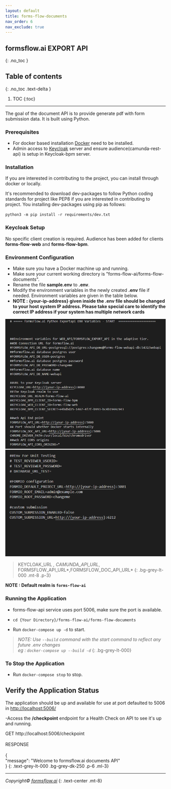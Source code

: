 ```yaml
---
layout: default
title: forms-flow-documents
nav_order: 6
nav_exclude: true
---
```



## formsflow.ai EXPORT API
{: .no_toc }

## Table of contents
{: .no_toc .text-delta }

1. TOC
{:toc}
--- 

The goal of the document API is to provide generate pdf with form submission data. It is built using Python.

### Prerequisites
- For docker based installation [Docker](https://www.docker.com/) need to be installed.
- Admin access to [Keycloak]() server and ensure audience(camunda-rest-api) is setup in Keycloak-bpm server. 


### Installation
If you are interested in contributing to the project, you can install through docker or locally.

It's recommended to download dev-packages to follow Python coding standards for project like PEP8 if you are interested in contributing to project. You installing dev-packages using pip as follows:

`python3 -m pip install -r requirements/dev.txt`

### Keycloak Setup
No specific client creation is required. Audience has been added for clients **forms-flow-web** and **forms-flow-bpm**.  

### Environment Configuration
- Make sure you have a Docker machine up and running.
- Make sure your current working directory is "forms-flow-ai/forms-flow-documents".
- Rename the file **sample.env** to **.env**.
- Modify the environment variables in the newly created **.env** file if needed. Environment variables are given in the table below.
- **NOTE : {your-ip-address} given inside the .env file should be changed to your host system IP address. Please take special care to identify the correct IP address if your system has multiple network cards**  

![documents](../../../assets/setup/documents1.png)
![documents](../../../assets/setup/documents2.png)  

> KEYCLOAK_URL *, CAMUNDA_API_URL*, FORMSFLOW_API_URL*,FORMSFLOW_DOC_API_URL*
{: .bg-grey-lt-000 .mt-8 .p-3}   

**NOTE : Default realm is `forms-flow-ai`**  

### Running the Application
- forms-flow-api service uses port 5006, make sure the port is available.
- `cd {Your Directory}/forms-flow-ai/forms-flow-documents`

- Run `docker-compose up -d` to start.

>*NOTE: Use `--build` command with the start command to reflect any future .env changes  
>eg : `docker-compose up --build -d`*
{: .bg-grey-lt-000}   

### To Stop the Application
- Run `docker-compose stop` to stop.  

## Verify the Application Status
The application should be up and available for use at port defaulted to 5006 in [http://localhost:5006/](http://localhost:5006/)

-Access the **/checkpoint** endpoint for a Health Check on API to see it's up and running. 

GET http://localhost:5006/checkpoint   
\
RESPONSE   
\
{   
  "message": "Welcome to formsflow.ai documents API"    
}
{: .text-grey-lt-000 .bg-grey-dk-250 .p-6 .ml-3}  


  --- 
*Copyright© [formsflow.ai](https://formsflow.ai/)*
{: .text-center .mt-8}